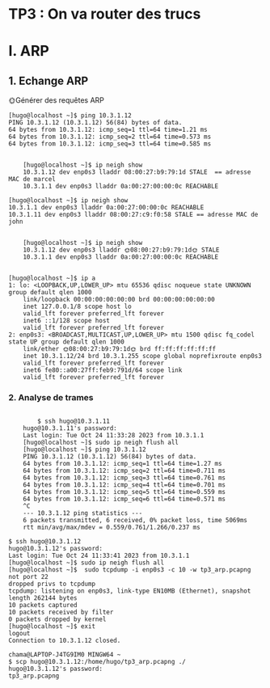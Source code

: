 # TP3 : On va router des trucs
# I. ARP

## 1. Echange ARP

🌞Générer des requêtes ARP

    [hugo@localhost ~]$ ping 10.3.1.12
    PING 10.3.1.12 (10.3.1.12) 56(84) bytes of data.
    64 bytes from 10.3.1.12: icmp_seq=1 ttl=64 time=1.21 ms
    64 bytes from 10.3.1.12: icmp_seq=2 ttl=64 time=0.573 ms
    64 bytes from 10.3.1.12: icmp_seq=3 ttl=64 time=0.585 ms

```

    [hugo@localhost ~]$ ip neigh show
    10.3.1.12 dev enp0s3 lladdr 08:00:27:b9:79:1d STALE  == adresse MAC de marcel
    10.3.1.1 dev enp0s3 lladdr 0a:00:27:00:00:0c REACHABLE

```

    [hugo@localhost ~]$ ip neigh show
    10.3.1.1 dev enp0s3 lladdr 0a:00:27:00:00:0c REACHABLE 
    10.3.1.11 dev enp0s3 lladdr 08:00:27:c9:f0:58 STALE == adresse MAC de john

```
    
    [hugo@localhost ~]$ ip neigh show
    10.3.1.12 dev enp0s3 lladdr 🌞08:00:27:b9:79:1d🌞 STALE
    10.3.1.1 dev enp0s3 lladdr 0a:00:27:00:00:0c REACHABLE
    
```

    [hugo@localhost ~]$ ip a
    1: lo: <LOOPBACK,UP,LOWER_UP> mtu 65536 qdisc noqueue state UNKNOWN group default qlen 1000
        link/loopback 00:00:00:00:00:00 brd 00:00:00:00:00:00
        inet 127.0.0.1/8 scope host lo
        valid_lft forever preferred_lft forever
        inet6 ::1/128 scope host
        valid_lft forever preferred_lft forever
    2: enp0s3: <BROADCAST,MULTICAST,UP,LOWER_UP> mtu 1500 qdisc fq_codel state UP group default qlen 1000
        link/ether 🌞08:00:27:b9:79:1d🌞 brd ff:ff:ff:ff:ff:ff
        inet 10.3.1.12/24 brd 10.3.1.255 scope global noprefixroute enp0s3
        valid_lft forever preferred_lft forever
        inet6 fe80::a00:27ff:feb9:791d/64 scope link
        valid_lft forever preferred_lft forever


### 2. Analyse de trames

```

        $ ssh hugo@10.3.1.11
    hugo@10.3.1.11's password:
    Last login: Tue Oct 24 11:33:28 2023 from 10.3.1.1
    [hugo@localhost ~]$ sudo ip neigh flush all
    [hugo@localhost ~]$ ping 10.3.1.12
    PING 10.3.1.12 (10.3.1.12) 56(84) bytes of data.
    64 bytes from 10.3.1.12: icmp_seq=1 ttl=64 time=1.27 ms
    64 bytes from 10.3.1.12: icmp_seq=2 ttl=64 time=0.711 ms
    64 bytes from 10.3.1.12: icmp_seq=3 ttl=64 time=0.761 ms
    64 bytes from 10.3.1.12: icmp_seq=4 ttl=64 time=0.701 ms
    64 bytes from 10.3.1.12: icmp_seq=5 ttl=64 time=0.559 ms
    64 bytes from 10.3.1.12: icmp_seq=6 ttl=64 time=0.571 ms
    ^C
    --- 10.3.1.12 ping statistics ---
    6 packets transmitted, 6 received, 0% packet loss, time 5069ms
    rtt min/avg/max/mdev = 0.559/0.761/1.266/0.237 ms

```
    $ ssh hugo@10.3.1.12
    hugo@10.3.1.12's password:
    Last login: Tue Oct 24 11:33:41 2023 from 10.3.1.1
    [hugo@localhost ~]$ sudo ip neigh flush all
    [hugo@localhost ~]$  sudo tcpdump -i enp0s3 -c 10 -w tp3_arp.pcapng not port 22    
    dropped privs to tcpdump
    tcpdump: listening on enp0s3, link-type EN10MB (Ethernet), snapshot length 262144 bytes
    10 packets captured
    10 packets received by filter
    0 packets dropped by kernel
    [hugo@localhost ~]$ exit
    logout
    Connection to 10.3.1.12 closed.

    chama@LAPTOP-J4TG9IM0 MINGW64 ~
    $ scp hugo@10.3.1.12:/home/hugo/tp3_arp.pcapng ./
    hugo@10.3.1.12's password:
    tp3_arp.pcapng      